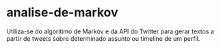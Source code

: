 # analise-de-markov
Utiliza-se do algorítimo de Markov e da API do Twitter para gerar textos a partir de tweets sobre determinado assunto ou timeline de um perfil.
